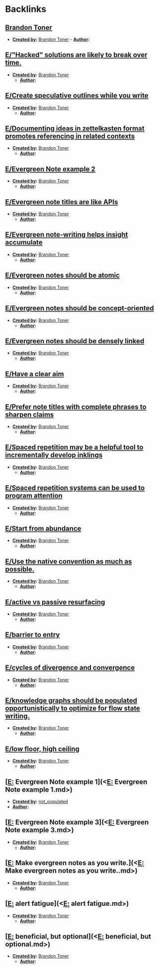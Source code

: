 
# Backlinks
## [Brandon Toner](<Brandon Toner.md>)
- **[Created by](<Created by.md>):** [Brandon Toner](<Brandon Toner.md>)
            - **[Author](<Author.md>):**

## [E/"Hacked" solutions are likely to break over time.](<E/"Hacked" solutions are likely to break over time..md>)
- **[Created by](<Created by.md>):** [Brandon Toner](<Brandon Toner.md>)
    - **[Author](<Author.md>):**

## [E/Create speculative outlines while you write](<E/Create speculative outlines while you write.md>)
- **[Created by](<Created by.md>):** [Brandon Toner](<Brandon Toner.md>)
    - **[Author](<Author.md>):**

## [E/Documenting ideas in zettelkasten format promotes referencing in related contexts](<E/Documenting ideas in zettelkasten format promotes referencing in related contexts.md>)
- **[Created by](<Created by.md>):** [Brandon Toner](<Brandon Toner.md>)
    - **[Author](<Author.md>):**

## [E/Evergreen Note example 2](<E/Evergreen Note example 2.md>)
- **[Created by](<Created by.md>):** [Brandon Toner](<Brandon Toner.md>)
    - **[Author](<Author.md>):**

## [E/Evergreen note titles are like APIs](<E/Evergreen note titles are like APIs.md>)
- **[Created by](<Created by.md>):** [Brandon Toner](<Brandon Toner.md>)
    - **[Author](<Author.md>):**

## [E/Evergreen note-writing helps insight accumulate](<E/Evergreen note-writing helps insight accumulate.md>)
- **[Created by](<Created by.md>):** [Brandon Toner](<Brandon Toner.md>)
    - **[Author](<Author.md>):**

## [E/Evergreen notes should be atomic](<E/Evergreen notes should be atomic.md>)
- **[Created by](<Created by.md>):** [Brandon Toner](<Brandon Toner.md>)
    - **[Author](<Author.md>):**

## [E/Evergreen notes should be concept-oriented](<E/Evergreen notes should be concept-oriented.md>)
- **[Created by](<Created by.md>):** [Brandon Toner](<Brandon Toner.md>)
    - **[Author](<Author.md>):**

## [E/Evergreen notes should be densely linked](<E/Evergreen notes should be densely linked.md>)
- **[Created by](<Created by.md>):** [Brandon Toner](<Brandon Toner.md>)
    - **[Author](<Author.md>):**

## [E/Have a clear aim](<E/Have a clear aim.md>)
- **[Created by](<Created by.md>):** [Brandon Toner](<Brandon Toner.md>)
    - **[Author](<Author.md>):**

## [E/Prefer note titles with complete phrases to sharpen claims](<E/Prefer note titles with complete phrases to sharpen claims.md>)
- **[Created by](<Created by.md>):** [Brandon Toner](<Brandon Toner.md>)
    - **[Author](<Author.md>):**

## [E/Spaced repetition may be a helpful tool to incrementally develop inklings](<E/Spaced repetition may be a helpful tool to incrementally develop inklings.md>)
- **[Created by](<Created by.md>):** [Brandon Toner](<Brandon Toner.md>)
    - **[Author](<Author.md>):**

## [E/Spaced repetition systems can be used to program attention](<E/Spaced repetition systems can be used to program attention.md>)
- **[Created by](<Created by.md>):** [Brandon Toner](<Brandon Toner.md>)
    - **[Author](<Author.md>):**

## [E/Start from abundance](<E/Start from abundance.md>)
- **[Created by](<Created by.md>):** [Brandon Toner](<Brandon Toner.md>)
    - **[Author](<Author.md>):**

## [E/Use the native convention as much as possible.](<E/Use the native convention as much as possible..md>)
- **[Created by](<Created by.md>):** [Brandon Toner](<Brandon Toner.md>)
    - **[Author](<Author.md>):**

## [E/active vs passive resurfacing](<E/active vs passive resurfacing.md>)
- **[Created by](<Created by.md>):** [Brandon Toner](<Brandon Toner.md>)
    - **[Author](<Author.md>):**

## [E/barrier to entry](<E/barrier to entry.md>)
- **[Created by](<Created by.md>):** [Brandon Toner](<Brandon Toner.md>)
    - **[Author](<Author.md>):**

## [E/cycles of divergence and convergence](<E/cycles of divergence and convergence.md>)
- **[Created by](<Created by.md>):** [Brandon Toner](<Brandon Toner.md>)
    - **[Author](<Author.md>):**

## [E/knowledge graphs should be populated opportunistically to optimize for flow state writing.](<E/knowledge graphs should be populated opportunistically to optimize for flow state writing..md>)
- **[Created by](<Created by.md>):** [Brandon Toner](<Brandon Toner.md>)
    - **[Author](<Author.md>):**

## [E/low floor, high ceiling](<E/low floor, high ceiling.md>)
- **[Created by](<Created by.md>):** [Brandon Toner](<Brandon Toner.md>)
    - **[Author](<Author.md>):**

## [[E:](<[E:.md>) Evergreen Note example 1](<[E:](<E:.md>) Evergreen Note example 1.md>)
- **[Created by](<Created by.md>):** [not_populated](<not_populated.md>)
- **[Author](<Author.md>):**

## [[E:](<[E:.md>) Evergreen Note example 3](<[E:](<E:.md>) Evergreen Note example 3.md>)
- **[Created by](<Created by.md>):** [Brandon Toner](<Brandon Toner.md>)
    - **[Author](<Author.md>):**

## [[E:](<[E:.md>) Make evergreen notes as you write.](<[E:](<E:.md>) Make evergreen notes as you write..md>)
- **[Created by](<Created by.md>):** [Brandon Toner](<Brandon Toner.md>)
    - **[Author](<Author.md>):**

## [[E:](<[E:.md>) alert fatigue](<[E:](<E:.md>) alert fatigue.md>)
- **[Created by](<Created by.md>):** [Brandon Toner](<Brandon Toner.md>)
    - **[Author](<Author.md>):**

## [[E:](<[E:.md>) beneficial, but optional](<[E:](<E:.md>) beneficial, but optional.md>)
- **[Created by](<Created by.md>):** [Brandon Toner](<Brandon Toner.md>)
    - **[Author](<Author.md>):**

